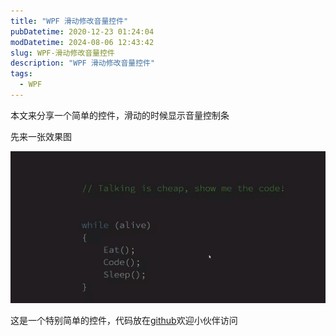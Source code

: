 ```yaml
---
title: "WPF 滑动修改音量控件"
pubDatetime: 2020-12-23 01:24:04
modDatetime: 2024-08-06 12:43:42
slug: WPF-滑动修改音量控件
description: "WPF 滑动修改音量控件"
tags:
  - WPF
---
```





本文来分享一个简单的控件，滑动的时候显示音量控制条

<!--more-->


<!-- CreateTime:2020/12/23 9:24:04 -->


<!-- 发布 -->

先来一张效果图

<!-- ![](images/img-WPF 滑动修改音量控件0.gif) -->

![](images/img-modify-a73e6c964a3a430dfba2d810442b400a.gif)

这是一个特别简单的控件，代码放在[github](https://github.com/lindexi/lindexi_gd/tree/aa1ba2b2/KeenaihemchiQallhawearhina)欢迎小伙伴访问

